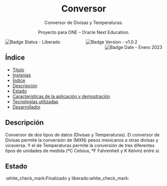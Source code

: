 <div align="center">
    <h1>Conversor</h1>
    <p>Conversor de Divisas y Temperaturas.</p>
    <p>Proyecto para ONE – Oracle Next Education.</p>
</div>

<p align="center">
    <img align="left" src="https://i.imgur.com/SuRyfAK.png" title="Badge Status - Liberado" />
    <img src="https://i.imgur.com/YONeJQW.png" title="Badge Version - v1.0.2" />
    <img align="right" src="https://i.imgur.com/1zsoueg.png" title="Badge Date - Enero 2023" />
</p>

<h2>Índice</h2>
<ul>
    <li>
        <a href="#titulo">Título</a>
    </li>
    <li>
        <a href="#insignias">Insignias</a>
    </li>
    <li>
        <a href="#indice">Índice</a>
    </li>
    <li>
        <a href="#descripcion">Descripción</a>
    </li>
    <li>
        <a href="#estado">Estado</a>
    </li>
    <li>
        <a href="#características-de-la-aplicacion-y-demostracion">Características de la aplicación y demostración</a>
    </li>
    <li>
        <a href="#tecnologias-utilizadas">Tecnologías utilizadas</a>
    </li>
    <li>
        <a href="#desarollador">Desarrollador</a>
    </li>
</ul>

<h2>Descripción</h2>
<p>
    Conversor de dos tipos de datos (Divisas y Temperaturas).
    El conversor de Divisas permite la conversión de (MXN) pesos mexicanos a otras divisas y viceversa.
    Y el de Temperaturas permite la conversión de tres diferentes tipos de unidades de medida (ºC Celsius, ºF Fahrenheit y K Kelvin) entre sí.
</p>

<h2>Estado</h2>
<p>:white_check_mark:Finalizado y liberado:white_check_mark:</p>